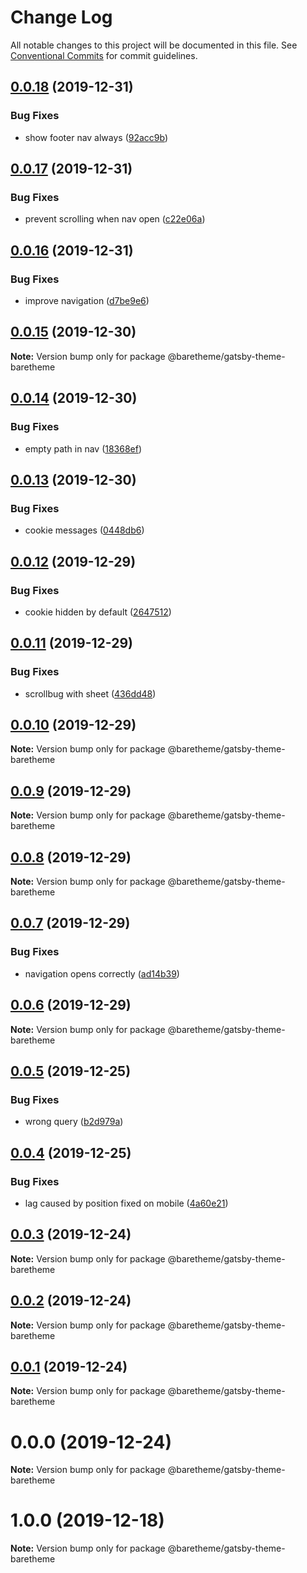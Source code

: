 # Change Log

All notable changes to this project will be documented in this file.
See [Conventional Commits](https://conventionalcommits.org) for commit guidelines.

## [0.0.18](https://gitlab.com/baretheme/theme/compare/v0.0.17...v0.0.18) (2019-12-31)


### Bug Fixes

* show footer nav always ([92acc9b](https://gitlab.com/baretheme/theme/commit/92acc9b3038bdc9d2d85765aefc44b199df1b234))





## [0.0.17](https://gitlab.com/baretheme/theme/compare/v0.0.16...v0.0.17) (2019-12-31)


### Bug Fixes

* prevent scrolling when nav open ([c22e06a](https://gitlab.com/baretheme/theme/commit/c22e06a054866c148745af783c788a3e1bacd688))





## [0.0.16](https://gitlab.com/baretheme/theme/compare/v0.0.15...v0.0.16) (2019-12-31)


### Bug Fixes

* improve navigation ([d7be9e6](https://gitlab.com/baretheme/theme/commit/d7be9e6e09dfa2194d490c1383797f368cf5f6ab))





## [0.0.15](https://gitlab.com/baretheme/theme/compare/v0.0.14...v0.0.15) (2019-12-30)

**Note:** Version bump only for package @baretheme/gatsby-theme-baretheme





## [0.0.14](https://gitlab.com/baretheme/theme/compare/v0.0.13...v0.0.14) (2019-12-30)


### Bug Fixes

* empty path in nav ([18368ef](https://gitlab.com/baretheme/theme/commit/18368efc57bedc0aae7eddeb0a45794f58e15097))





## [0.0.13](https://gitlab.com/baretheme/theme/compare/v0.0.12...v0.0.13) (2019-12-30)


### Bug Fixes

* cookie messages ([0448db6](https://gitlab.com/baretheme/theme/commit/0448db6bf1e1f3a97f6cbb4327f8d6a45acfc7a8))





## [0.0.12](https://gitlab.com/baretheme/theme/compare/v0.0.11...v0.0.12) (2019-12-29)


### Bug Fixes

* cookie hidden by default ([2647512](https://gitlab.com/baretheme/theme/commit/26475123d373c9537d6a838efd289cb56a433653))





## [0.0.11](https://gitlab.com/baretheme/theme/compare/v0.0.10...v0.0.11) (2019-12-29)


### Bug Fixes

* scrollbug with sheet ([436dd48](https://gitlab.com/baretheme/theme/commit/436dd483c0a4baed93d36f96de488709a3919126))





## [0.0.10](https://gitlab.com/baretheme/theme/compare/v0.0.9...v0.0.10) (2019-12-29)

**Note:** Version bump only for package @baretheme/gatsby-theme-baretheme





## [0.0.9](https://gitlab.com/baretheme/theme/compare/v0.0.8...v0.0.9) (2019-12-29)

**Note:** Version bump only for package @baretheme/gatsby-theme-baretheme





## [0.0.8](https://gitlab.com/baretheme/theme/compare/v0.0.7...v0.0.8) (2019-12-29)

**Note:** Version bump only for package @baretheme/gatsby-theme-baretheme





## [0.0.7](https://gitlab.com/baretheme/theme/compare/v0.0.6...v0.0.7) (2019-12-29)


### Bug Fixes

* navigation opens correctly ([ad14b39](https://gitlab.com/baretheme/theme/commit/ad14b393fa1e056992ece16117587728d9b2151a))





## [0.0.6](https://gitlab.com/baretheme/theme/compare/v0.0.5...v0.0.6) (2019-12-29)

**Note:** Version bump only for package @baretheme/gatsby-theme-baretheme





## [0.0.5](https://gitlab.com/baretheme/theme/compare/v0.0.4...v0.0.5) (2019-12-25)


### Bug Fixes

* wrong query ([b2d979a](https://gitlab.com/baretheme/theme/commit/b2d979a92bb2f83ed3a476eeb61df85e45eb9a44))





## [0.0.4](https://gitlab.com/baretheme/theme/compare/v0.0.3...v0.0.4) (2019-12-25)


### Bug Fixes

* lag caused by position fixed on mobile ([4a60e21](https://gitlab.com/baretheme/theme/commit/4a60e211e4419c60a6d253b171b10a332f1a74d0))





## [0.0.3](https://gitlab.com/baretheme/theme/compare/v0.0.2...v0.0.3) (2019-12-24)

**Note:** Version bump only for package @baretheme/gatsby-theme-baretheme





## [0.0.2](https://gitlab.com/baretheme/theme/compare/v0.0.1...v0.0.2) (2019-12-24)

**Note:** Version bump only for package @baretheme/gatsby-theme-baretheme





## [0.0.1](https://gitlab.com/baretheme/theme/compare/v0.0.0...v0.0.1) (2019-12-24)

**Note:** Version bump only for package @baretheme/gatsby-theme-baretheme





# 0.0.0 (2019-12-24)

**Note:** Version bump only for package @baretheme/gatsby-theme-baretheme





# 1.0.0 (2019-12-18)

**Note:** Version bump only for package @baretheme/gatsby-theme-baretheme
